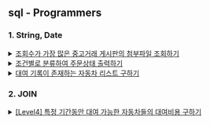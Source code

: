 ## sql - Programmers

### 1. String, Date

<details> 
<summary>
<a href="src/string_date/164671.sql"> 조회수가 가장 많은 중고거래 게시판의 첨부파일 조회하기 </a>
</summary> 
<ul>
<li><p>배운점</p>
<ul>
<li>view, views 는 예약어다!</li>
<li>where 절에 IN 키워드로 여러개 ROW를 비교 가능하다. +) 이게 더 시멘틱적인거같음.. FROM 절대 여러개 넣는 것 보다 좋아보여요! 멘토님 짱</li>
</ul>
</li>
<li><p>배운 키워드</p>
<ul>
<li>WHRER 절 IN</li>
<li>문자열 연결 : CONCAT</li>
</ul>
</li>
</ul>
</details>

<details> 
<summary>
<a href="src/string_date/131113.sql">조건별로 분류하여 주문상태 출력하기</a>
</summary>
<ul>
<li>배운점<ul>
<li>DATE_FORMAT(컬럼명, FORMAT)</li>
<li>IF 다중문으로 조건절 설정하기</li>
<li>문자열도 비교문이 가능하다. </li>
</ul>
</li>
<li>배운 키워드<ul>
<li>case when then when then else end</li>
<li>IS NULL </li>
</ul>
</li>
</ul>
</details>

<details> 
<summary>
<a href="src/string_date/157341.sql">대여 기록이 존재하는 자동차 리스트 구하기</a>
</summary> 
<ul>
<li>배운점<ul>
<li>like는 여러개 비교할 때 쓰는거 기 때문에 하나만 비교한다면 = 연산자를 활용하자.</li>
</ul>
</li>
<li>배운 키워드</li>
</ul>

</details>

### 2. JOIN

<details>

<summary>
<a href="src/join/157339.sql">[Level4] 특정 기간동안 대여 가능한 자동차들의 대여비용 구하기</a>
</summary> 
<ul>
<li>배운점<ul>
<li>where절에서 컬럼 2개 시작, 종료날짜 사이에 존재하지 않는 달을 구할 경우 서브 쿼리로 구현해야 한다는 점을 배웠다.</li>
<li>특정 해당 월을 제외한 범위를 구할 때 유용하다.</li>
</ul>
</li>
<li>배운 키워드<ul>
<li>BETWEEN (A) AND (B)</li>
</ul>
</li>
</ul>

</details>